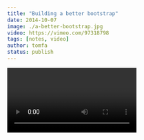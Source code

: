 ```yaml
---
title: "Building a better bootstrap"
date: 2014-10-07
image: ./a-better-bootstrap.jpg
video: https://vimeo.com/97318798
tags: [notes, video]
author: tomfa
status: publish
---
```


<Video url="https://vimeo.com/97318798" />

_These are my notes from [Build a Better Bootstrap, by Tim G. Thomas](https://vimeo.com/97318798). It's a good talk. Just not good notes._

### Overflow: hidden;

_(Or clear:both?)_ Can help with those fesky times where an outer container doesn't wraps around the inner elements.

### box-sizing: border-box;

What this does, is include padding and border in the width of an element. Tim G. Thomas sayss he usually does this for all elements

*   Get stats for your css at [cssstats.com](http://www.cssstats.com/#/)
*   Check out video podcasts at [atozcss.com](http://atozcss.com)
*   Write and see your compiled sass at [sassmeister.com](http://sassmeister.com)
*   Read about sass-functions at [thesassway](http://thesassway.com/intermediate/if-for-each-while)
